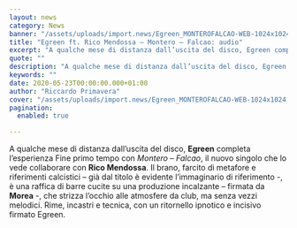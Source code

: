 ```yaml
---
layout: news
category: News
banner: "/assets/uploads/import.news/Egreen_MONTEROFALCAO-WEB-1024x1024.jpg"
title: "Egreen ft. Rico Mendossa – Montero – Falcao: audio"
excerpt: "A qualche mese di distanza dall’uscita del disco, Egreen completa l’esperienza Fine primo tempo con Montero – Falcao, il nuovo singolo che lo vede collaborare con Rico Mendossa. Il brano, farcito di metafore e riferimenti calcistici – già dal titolo è evidente l’immaginario di riferimento -, è una raffica di barre cucite su una produzione [&hellip"
quote: ""
description: "A qualche mese di distanza dall’uscita del disco, Egreen completa l’esperienza Fine primo tempo con Montero – Falcao, il nuovo singolo che lo vede collaborare con Rico Mendossa. Il brano, farcito di metafore e riferimenti calcistici – già dal titolo è evidente l’immaginario di riferimento -, è una raffica di barre cucite su una produzione [&hellip"
keywords: ""
date: 2020-05-23T00:00:00.000+01:00
author: "Riccardo Primavera"
cover: "/assets/uploads/import.news/Egreen_MONTEROFALCAO-WEB-1024x1024.jpg"
pagination:
  enabled: true

---
```


A qualche mese di distanza dall’uscita del disco, **Egreen** completa l’esperienza Fine primo tempo con _Montero – Falcao_, il nuovo singolo che lo vede collaborare con **Rico Mendossa**. Il brano, farcito di metafore e riferimenti calcistici – già dal titolo è evidente l’immaginario di riferimento -, è una raffica di barre cucite su una produzione incalzante – firmata da **Morea** \-, che strizza l’occhio alle atmosfere da club, ma senza vezzi melodici. Rime, incastri e tecnica, con un ritornello ipnotico e incisivo firmato Egreen.